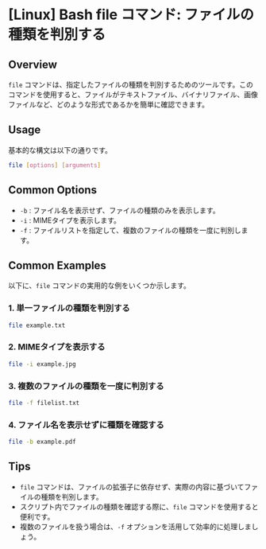 # [Linux] Bash file コマンド: ファイルの種類を判別する

## Overview
`file` コマンドは、指定したファイルの種類を判別するためのツールです。このコマンドを使用すると、ファイルがテキストファイル、バイナリファイル、画像ファイルなど、どのような形式であるかを簡単に確認できます。

## Usage
基本的な構文は以下の通りです。

```bash
file [options] [arguments]
```

## Common Options
- `-b` : ファイル名を表示せず、ファイルの種類のみを表示します。
- `-i` : MIMEタイプを表示します。
- `-f` : ファイルリストを指定して、複数のファイルの種類を一度に判別します。

## Common Examples
以下に、`file` コマンドの実用的な例をいくつか示します。

### 1. 単一ファイルの種類を判別する
```bash
file example.txt
```

### 2. MIMEタイプを表示する
```bash
file -i example.jpg
```

### 3. 複数のファイルの種類を一度に判別する
```bash
file -f filelist.txt
```

### 4. ファイル名を表示せずに種類を確認する
```bash
file -b example.pdf
```

## Tips
- `file` コマンドは、ファイルの拡張子に依存せず、実際の内容に基づいてファイルの種類を判別します。
- スクリプト内でファイルの種類を確認する際に、`file` コマンドを使用すると便利です。
- 複数のファイルを扱う場合は、`-f` オプションを活用して効率的に処理しましょう。